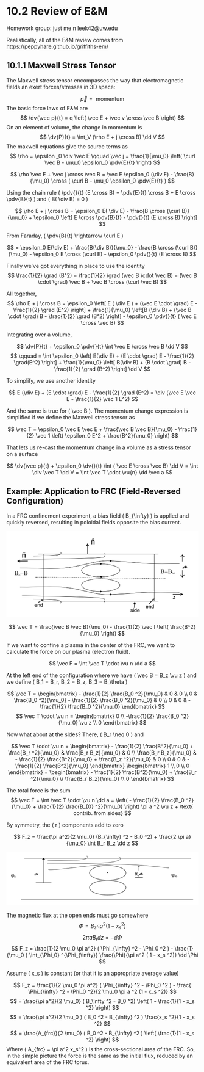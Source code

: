 # **10.2** Review of E&M

Homework group: just me n leek42@uw.edu

Realistically, all of the E&M review comes from https://peppyhare.github.io/griffiths-em/

## **10.1.1** Maxwell Stress Tensor

The Maxwell stress tensor encompasses the way that electromagnetic fields an exert forces/stresses in 3D space:

$$
\vec p = \text{ momentum }
$$
The basic force laws of E&M are
$$
\dv{\vec p}{t} = q \left( \vec E + \vec v \cross \vec B \right)
$$
On an element of volume, the change in momentum is
$$
\dv{P}{t} = \int_V (\rho E + j \cross B) \dd V
$$
The maxwell equations give the source terms as
$$
\rho = \epsilon _0 \div \vec E \qquad \vec j = \frac{1}{\mu_0} \left( \curl \vec B - \mu_0 \epsilon_0 \pdv{E}{t} \right)
$$

$$
\rho \vec E + \vec j \cross \vec B = \vec E \epsilon_0 (\div E) - \frac{B}{\mu_0} \cross ( \curl B - \mu_0 \epsilon_0 \pdv{E}{t} )
$$

Using the chain rule \( \pdv{}{t} (E \cross B) = \pdv{E}{t} \cross B + E \cross \pdv{B}{t} \) and \( B( \div B) = 0 \) 

$$
\rho E + j \cross B = \epsilon_0 E( \div E) - \frac{B \cross (\curl B)}{\mu_0} + \epsilon_0 \left[ E \cross \pdv{B}{t} - \pdv{}{t} (E \cross B) \right]
$$

From Faraday, \( \pdv{B}{t} \rightarrow \curl E \) 

$$
= \epsilon_0 E(\div E) + \frac{B(\div B)}{\mu_0} - \frac{B \cross (\curl B)}{\mu_0} - \epsilon_0 E \cross (\curl E) - \epsilon_0 \pdv{}{t} (E \cross B)
$$

Finally we've got everything in place to use the identity
$$
\frac{1}{2} \grad (B^2) = \frac{1}{2} \grad (\vec B \cdot \vec B) = (\vec B \cdot \grad) \vec B + \vec B \cross (\curl \vec B)
$$

All together,
$$
\rho E + j \cross B = \epsilon_0 \left[ E ( \div E ) + (\vec E \cdot \grad) E - \frac{1}{2} \grad (E^2) \right] + \frac{1}{\mu_0} \left[B (\div B) + (\vec B \cdot \grad) B - \frac{1}{2} \grad (B^2) \right] - \epsilon_0 \pdv{}{t} ( \vec E \cross \vec B)
$$

Integrating over a volume, 

$$
\dv{P}{t} + \epsilon_0 \pdv{}{t} \int \vec E \cross \vec B \dd V
$$
$$
\qquad = \int \epsilon_0 \left[ E(\div E) + (E \cdot \grad) E - \frac{1}{2} \grad(E^2) \right] + \frac{1}{\mu_0} \left[ B(\div B) + (B \cdot \grad) B - \frac{1}{2} \grad (B^2) \right] \dd V
$$

To simplify, we use another identity

$$
E (\div E) + (E \cdot \grad) E - \frac{1}{2} \grad (E^2) = \div (\vec E \vec E - \frac{1}{2} \vec 1 E^2)
$$

And the same is true for \( \vec B \). The momentum change expression is simplified if we define the Maxwell stress tensor as

$$
\vec T = \epsilon_0 \vec E \vec E + \frac{\vec B \vec B}{\mu_0} - \frac{1}{2} \vec 1 \left( \epsilon_0 E^2 + \frac{B^2}{\mu_0} \right)
$$

That lets us re-cast the momentum change in a volume as a stress tensor on a surface

$$
\dv{\vec p}{t} + \epsilon_0 \dv{}{t} \int ( \vec E \cross \vec B) \dd V = \int \div \vec T \dd V = \int \vec T \cdot \vu{n} \dd \vec a
$$

## Example: Application to FRC (Field-Reversed Configuration)

In a FRC confinement experiment, a bias field \( B_{\infty} \) is applied and quickly reversed, resulting in poloidal fields opposite the bias current.

<p align="center"> <img alt="Figure 10.1" src="../img/10.1.png" /> </p>

$$
\vec T = \frac{\vec B \vec B}{\mu_0} - \frac{1}{2} \vec I \left( \frac{B^2}{\mu_0} \right)
$$

If we want to confine a plasma in the center of the FRC, we want to calculate the force on our plasma (electron fluid).

$$
\vec F = \int \vec T \cdot \vu n \dd a
$$

At the left end of the configuration where we have \( \vec B = B_z \vu z \) and we define \( B_1 = B_r, B_2 = B_z, B_3 = B_\theta \) 

$$
\vec T = \begin{bmatrix} - \frac{1}{2} \frac{B_0 ^2}{\mu_0} & 0  & 0 \\ 0 & \frac{B_0 ^2}{\mu_0} - \frac{1}{2} \frac{B_0 ^2}{\mu_0} & 0 \\ 0 & 0 & - \frac{1}{2} \frac{B_0 ^2}{\mu_0} \end{bmatrix}
$$
$$
\vec T \cdot \vu n = \begin{bmatrix} 0 \\ -\frac{1}{2} \frac{B_0 ^2}{\mu_0} \vu z \\ 0 \end{bmatrix}
$$

Now what about at the sides? There, \( B_r \neq 0 \) and

$$
\vec T \cdot \vu n = \begin{bmatrix} - \frac{1}{2} \frac{B^2}{\mu_0} + \frac{B_r ^2}{\mu_0} & \frac{B_r B_z}{\mu_0} & 0 \\ \frac{B_r B_z}{\mu_0} & - \frac{1}{2} \frac{B^2}{\mu_0} + \frac{B_z ^2}{\mu_0} & 0 \\ 0 & 0 & - \frac{1}{2} \frac{B^2}{\mu_0} \end{bmatrix} \begin{bmatrix} 1 \\ 0 \\ 0 \end{bmatrix} = \begin{bmatrix} - \frac{1}{2} \frac{B^2}{\mu_0} + \frac{B_r ^2}{\mu_0} \\ \frac{B_r B_z}{\mu_0} \\ 0 \end{bmatrix}
$$

The total force is the sum 
$$
\vec F = \int \vec T \cdot \vu n \dd a = \left( - \frac{1}{2} \frac{B_0 ^2}{\mu_0} + \frac{1}{2} \frac{B_{0} ^2}{\mu_0} \right) \pi a ^2 \vu z + \text{ contrib. from sides}
$$

By symmetry, the \( r \) components add to zero

$$
F_z = \frac{\pi a^2}{2 \mu_0} (B_{\infty} ^2 - B_0 ^2) + \frac{2 \pi a}{\mu_0} \int B_r B_z \dd z
$$

<p align="center"> <img alt="Figure 10.2" src="../img/10.2.png" /> </p>

The magnetic flux at the open ends must go somewhere
$$
\Phi = B_z \pi a^2 (1 - x_s ^2) 
$$
$$
2 \pi a B_r \dd z = - \dd \Phi
$$
$$
F_z = \frac{1}{2 \mu_0 \pi a^2} ( \Phi_{\infty} ^2 - \Phi_0 ^2 ) - \frac{1}{\mu_0 } \int_{\Phi_0} ^{\Phi_{\infty}} \frac{\Phi}{\pi a^2 ( 1 - x_s ^2)} \dd \Phi
$$

Assume \( x_s \) is constant (or that it is an appropriate average value)

$$
F_z = \frac{1}{2 \mu_0 \pi a^2} ( \Phi_{\infty} ^2 - \Phi_0 ^2 ) - \frac{ \Phi_{\infty} ^2 - \Phi_0 ^2}{2 \mu_0 \pi a ^2 (1 - x_s ^2)}
$$
$$
= \frac{\pi a^2}{2 \mu_0} ( B_\infty ^2 - B_0 ^2) \left( 1 - \frac{1}{1 - x_s ^2} \right)
$$
$$
= \frac{\pi a^2}{2 \mu_0 } ( B_0 ^2 - B_{\infty} ^2 ) \frac{x_s ^2}{1 - x_s ^2}
$$
$$
= \frac{A_{frc}}{2 \mu_0} ( B_0 ^2 - B_{\infty} ^2 ) \left( \frac{1}{1 - x_s ^2} \right)
$$
Where \( A_{frc} = \pi a^2 x_s^2 \) is the cross-sectional area of the FRC. So, in the simple picture the force is the same as the initial flux, reduced by an equivalent area of the FRC torus.

